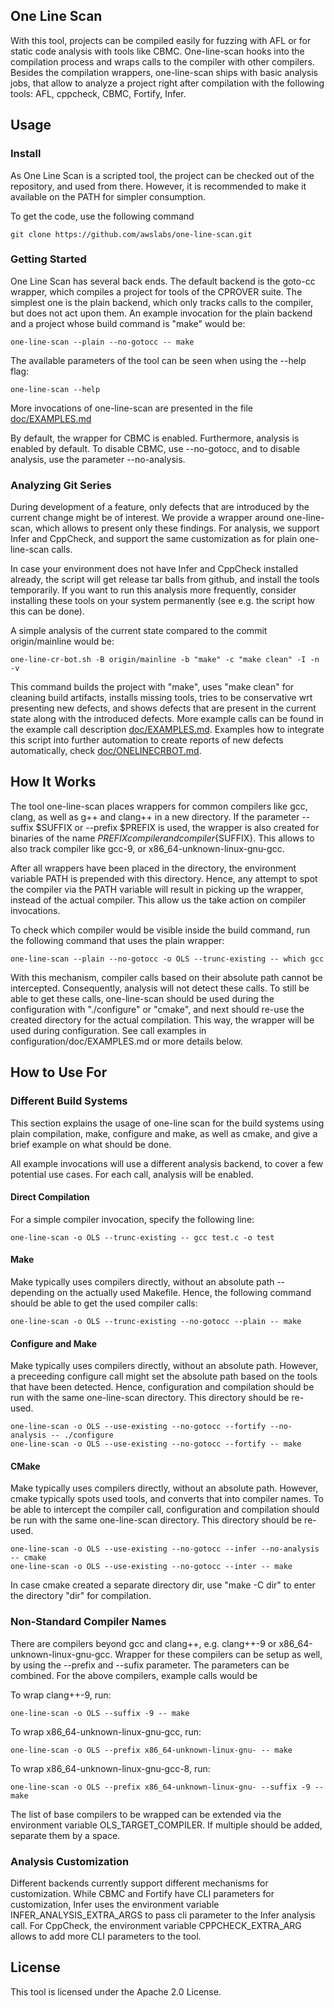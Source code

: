 ## One Line Scan

With this tool, projects can be compiled easily for fuzzing with AFL or for
static code analysis with tools like CBMC. One-line-scan hooks into the
compilation process and wraps calls to the compiler with other compilers.
Besides the compilation wrappers, one-line-scan ships with basic analysis jobs,
that allow to analyze a project right after compilation with the following
tools: AFL, cppcheck, CBMC, Fortify, Infer.

## Usage

### Install

As One Line Scan is a scripted tool, the project can be checked out of the
repository, and used from there. However, it is recommended to make it available
on the PATH for simpler consumption.

To get the code, use the following command

    git clone https://github.com/awslabs/one-line-scan.git

### Getting Started

One Line Scan has several back ends. The default backend is the goto-cc wrapper,
which compiles a project for tools of the CPROVER suite. The simplest one is the
plain backend, which only tracks calls to the compiler, but does not act upon
them. An example invocation for the plain backend and a project whose build
command is "make" would be:

    one-line-scan --plain --no-gotocc -- make

The available parameters of the tool can be seen when using the --help flag:

    one-line-scan --help

More invocations of one-line-scan are presented in the file [doc/EXAMPLES.md](https://github.com/awslabs/one-line-scan/blob/master/configuration/doc/EXAMPLES.md)

By default, the wrapper for CBMC is enabled. Furthermore, analysis is enabled by
default. To disable CBMC, use --no-gotocc, and to disable analysis, use the
parameter --no-analysis.

### Analyzing Git Series

During development of a feature, only defects that are introduced by the current
change might be of interest. We provide a wrapper around one-line-scan, which
allows to present only these findings. For analysis, we support Infer and
CppCheck, and support the same customization as for plain one-line-scan calls.

In case your environment does not have Infer and CppCheck installed already,
the script will get release tar balls from github, and install the tools
temporarily. If you want to run this analysis more frequently, consider
installing these tools on your system permanently (see e.g. the script how this
can be done).

A simple analysis of the current state compared to the commit origin/mainline
would be:

    one-line-cr-bot.sh -B origin/mainline -b "make" -c "make clean" -I -n -v

This command builds the project with "make", uses "make clean" for cleaning
build artifacts, installs missing tools, tries to be conservative wrt presenting
new defects, and shows defects that are present in the current state along with
the introduced defects. More example calls can be found in the example call
description [doc/EXAMPLES.md](https://github.com/awslabs/one-line-scan/blob/master/configuration/doc/EXAMPLES.md).
Examples how to integrate this script into further automation to create reports
of new defects automatically, check [doc/ONELINECRBOT.md](https://github.com/awslabs/one-line-scan/blob/master/configuration/doc/ONELINECRBOT.md).

## How It Works

The tool one-line-scan places wrappers for common compilers like gcc, clang, as
well as g++ and clang++ in a new directory. If the parameter --suffix $SUFFIX
or --prefix $PREFIX is used, the wrapper is also created for binaries of the
name ${PREFIX}compiler and compiler${SUFFIX}. This allows to also track compiler
like gcc-9, or x86_64-unknown-linux-gnu-gcc.

After all wrappers have been placed in the directory, the environment variable
PATH is prepended with this directory. Hence, any attempt to spot the compiler
via the PATH variable will result in picking up the wrapper, instead of the
actual compiler. This allow us the take action on compiler invocations.

To check which compiler would be visible inside the build command, run the
following command that uses the plain wrapper:

    one-line-scan --plain --no-gotocc -o OLS --trunc-existing -- which gcc

With this mechanism, compiler calls based on their absolute path cannot be
intercepted. Consequently, analysis will not detect these calls. To still be
able to get these calls, one-line-scan should be used during the configuration
with "./configure" or "cmake", and next should re-use the created directory for
the actual compilation. This way, the wrapper will be used during configuration.
See call examples in configuration/doc/EXAMPLES.md or more details below.

## How to Use For

### Different Build Systems

This section explains the usage of one-line scan for the build systems using
plain compilation, make, configure and make, as well as cmake, and give a brief
example on what should be done.

All example invocations will use a different analysis backend, to cover a few
potential use cases. For each call, analysis will be enabled.

#### Direct Compilation

For a simple compiler invocation, specify the following line:

    one-line-scan -o OLS --trunc-existing -- gcc test.c -o test

#### Make

Make typically uses compilers directly, without an absolute path -- depending on
the actually used Makefile. Hence, the following command should be able to get
the used compiler calls:

    one-line-scan -o OLS --trunc-existing --no-gotocc --plain -- make

#### Configure and Make

Make typically uses compilers directly, without an absolute path. However, a
preceeding configure call might set the absolute path based on the tools that
have been detected. Hence, configuration and compilation should be run with the
same one-line-scan directory. This directory should be re-used.

    one-line-scan -o OLS --use-existing --no-gotocc --fortify --no-analysis -- ./configure
    one-line-scan -o OLS --use-existing --no-gotocc --fortify -- make

#### CMake

Make typically uses compilers directly, without an absolute path. However, cmake
typically spots used tools, and converts that into compiler names. To be able to
intercept the compiler call, configuration and compilation should be run with
the same one-line-scan directory. This directory should be re-used.

    one-line-scan -o OLS --use-existing --no-gotocc --infer --no-analysis -- cmake
    one-line-scan -o OLS --use-existing --no-gotocc --inter -- make

In case cmake created a separate directory dir, use "make -C dir" to enter the
directory "dir" for compilation.

### Non-Standard Compiler Names

There are compilers beyond gcc and clang++, e.g. clang++-9 or
x86_64-unknown-linux-gnu-gcc. Wrapper for these compilers can be setup as well,
by using the --prefix and --sufix parameter. The parameters can be combined.
For the above compilers, example calls would be

To wrap clang++-9, run:

    one-line-scan -o OLS --suffix -9 -- make

To wrap x86_64-unknown-linux-gnu-gcc, run:

    one-line-scan -o OLS --prefix x86_64-unknown-linux-gnu- -- make

To wrap x86_64-unknown-linux-gnu-gcc-8, run:

    one-line-scan -o OLS --prefix x86_64-unknown-linux-gnu- --suffix -9 -- make

The list of base compilers to be wrapped can be extended via the environment
variable OLS_TARGET_COMPILER. If multiple should be added, separate them by a
space.

### Analysis Customization

Different backends currently support different mechanisms for customization.
While CBMC and Fortify have CLI parameters for customization, Infer uses the
environment variable INFER_ANALYSIS_EXTRA_ARGS to pass cli parameter to the
Infer analysis call. For CppCheck, the environment variable CPPCHECK_EXTRA_ARG
allows to add more CLI parameters to the tool.

## License

This tool is licensed under the Apache 2.0 License.
